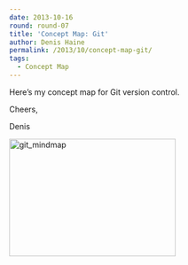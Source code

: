 ```yaml
---
date: 2013-10-16
round: round-07
title: 'Concept Map: Git'
author: Denis Haine
permalink: /2013/10/concept-map-git/
tags:
  - Concept Map
---
```

Here&#8217;s my concept map for Git version control.

Cheers,

Denis

[<img class="alignnone size-medium wp-image-4800" alt="git_mindmap" src="http://teaching.software-carpentry.org/wp-content/uploads/2013/10/git_mindmap-300x212.png" width="300" height="212" />][1]

 [1]: http://teaching.software-carpentry.org/wp-content/uploads/2013/10/git_mindmap.png
